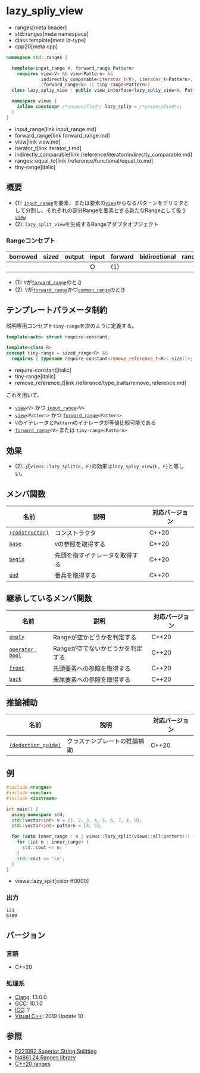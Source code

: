 # lazy_spliy_view
* ranges[meta header]
* std::ranges[meta namespace]
* class template[meta id-type]
* cpp20[meta cpp]

```cpp
namespace std::ranges {

  template<input_range V, forward_range Pattern>
    requires view<V> && view<Pattern> &&
             indirectly_comparable<iterator_t<V>, iterator_t<Pattern>, ranges::equal_to> &&
             (forward_range<V> || tiny-range<Pattern>)
  class lazy_spliy_view : public view_interface<lazy_spliy_view<V, Pattern>> { …… };   // (1)

  namespace views {
    inline constexpr /*unspecified*/ lazy_spliy = /*unspecified*/;                     // (2)
  }
}
```
* input_range[link input_range.md]
* forward_range[link forward_range.md]
* view[link view.md]
* iterator_t[link iterator_t.md]
* indirectly_comparable[link /reference/iterator/indirectly_comparable.md]
* ranges::equal_to[link /reference/functional/equal_to.md]
* tiny-range[italic]

## 概要

- (1): [`input_range`](input_range.md)を要素、または要素の[`view`](view.md)からなるパターンをデリミタとして分割し、それぞれの部分Rangeを要素とする新たなRangeとして扱う[`view`](view.md)
- (2): `lazy_split_view`を生成するRangeアダプタオブジェクト

### Rangeコンセプト

| borrowed | sized | output | input | forward | bidirectional | random_access | contiguous | common | viewable | view |
|----------|-------|--------|-------|---------|---------------|---------------|------------|--------|----------|------|
|          |       |        | ○    | (1)     |               |               |            | (2)    | ○       | ○   |

- (1): `V`が[`forward_range`](forward_range.md)のとき
- (2): `V`が[`forward_range`](forward_range.md)かつ[`common_range`](common_range.md)のとき

## テンプレートパラメータ制約

説明専用コンセプト`tiny-range`を次のように定義する。

```cpp
template<auto> struct require-constant;

template<class R>
concept tiny-range = sized_range<R> &&
  requires { typename require-constant<remove_reference_t<R>::size()>; } && (remove_reference_t<R>::size() <= 1);
```
* require-constant[italic]
* tiny-range[italic]
* remove_reference_t[link /reference/type_traits/remove_reference.md]

これを用いて、

- [`view`](view.md)`<V>` かつ [`input_range`](input_range.md)`<V>`
- [`view`](view.md)`<Pattern>` かつ [`forward_range`](forward_range.md)`<Pattern>`
- `V`のイテレータと`Pattern`のイテレータが等値比較可能である
- [`forward_range`](forward_range.md)`<V>` または `tiny-range<Pattern>`

## 効果

- (2): 式`views::lazy_split(E, F)`の効果は`lazy_spliy_view{E, F}`と等しい。

## メンバ関数

| 名前                                             | 説明                             | 対応バージョン |
|--------------------------------------------------|----------------------------------|----------------|
| [`(constructor)`](lazy_spliy_view/op_constructor.md.nolink)  | コンストラクタ                   | C++20          |
| [`base`](lazy_spliy_view/base.md.nolink)                     | `V`の参照を取得する              | C++20          |
| [`begin`](lazy_spliy_view/begin.md.nolink)                   | 先頭を指すイテレータを取得する   | C++20          |
| [`end`](lazy_spliy_view/end.md.nolink)                       | 番兵を取得する                   | C++20          |

## 継承しているメンバ関数

| 名前                                         | 説明                              | 対応バージョン |
|----------------------------------------------|-----------------------------------|----------------|
| [`empty`](view_interface/empty.md)           | Rangeが空かどうかを判定する       | C++20          |
| [`operator bool`](view_interface/op_bool.md) | Rangeが空でないかどうかを判定する | C++20          |
| [`front`](view_interface/front.md)           | 先頭要素への参照を取得する        | C++20          |
| [`back`](view_interface/back.md)             | 末尾要素への参照を取得する        | C++20          |

## 推論補助

| 名前                                                  | 説明                         | 対応バージョン |
|-------------------------------------------------------|------------------------------|----------------|
| [`(deduction_guide)`](lazy_spliy_view/op_deduction_guide.md.nolink) | クラステンプレートの推論補助 | C++20          |

## 例
```cpp example
#include <ranges>
#include <vector>
#include <iostream>

int main() {
  using namespace std;
  std::vector<int> v = {1, 2, 3, 4, 5, 6, 7, 8, 9};
  std::vector<int> pattern = {4, 5};

  for (auto inner_range : v | views::lazy_split(views::all(pattern))) {
    for (int n : inner_range) {
      std::cout << n;
    }
    std::cout << '\n';
  }
}
```
* views::lazy_split[color ff0000]

### 出力
```
123
6789
```

## バージョン
### 言語
- C++20

### 処理系
- [Clang](/implementation.md#clang): 13.0.0
- [GCC](/implementation.md#gcc): 10.1.0
- [ICC](/implementation.md#icc): ?
- [Visual C++](/implementation.md#visual_cpp): 2019 Update 10

## 参照
- [P2210R2 Superior String Splitting](http://www.open-std.org/jtc1/sc22/wg21/docs/papers/2021/p2210r2.html)
- [N4861 24 Ranges library](https://timsong-cpp.github.io/cppwp/n4861/ranges)
- [C++20 ranges](https://techbookfest.org/product/5134506308665344)
